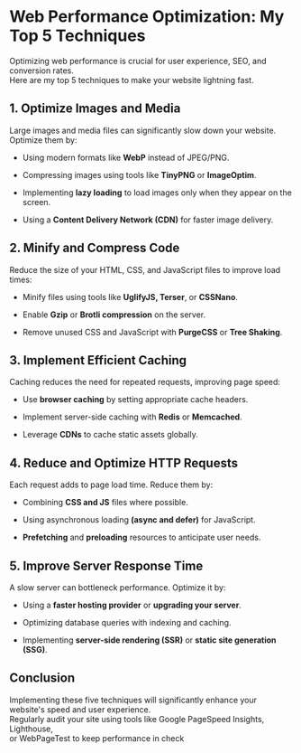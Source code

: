 # Web Performance Optimization: My Top 5 Techniques

Optimizing web performance is crucial for user experience, SEO, and conversion rates.\
Here are my top 5 techniques to make your website lightning fast.

## 1. Optimize Images and Media

Large images and media files can significantly slow down your website. Optimize 
them by:

+ Using modern formats like **WebP** instead of JPEG/PNG.

+ Compressing images using tools like **TinyPNG** or **ImageOptim**.

+ Implementing **lazy loading** to load images only when they appear on the screen.

+ Using a **Content Delivery Network (CDN)** for faster image delivery.

## 2. Minify and Compress Code

Reduce the size of your HTML, CSS, and JavaScript files to improve load times:

+ Minify files using tools like **UglifyJS, Terser**, or **CSSNano**.

+ Enable **Gzip** or **Brotli compression** on the server.

+ Remove unused CSS and JavaScript with **PurgeCSS** or **Tree Shaking**.

## 3. Implement Efficient Caching

Caching reduces the need for repeated requests, improving page speed:

+ Use **browser caching** by setting appropriate cache headers.

+ Implement server-side caching with **Redis** or **Memcached**.

+ Leverage **CDNs** to cache static assets globally.

## 4. Reduce and Optimize HTTP Requests

Each request adds to page load time. Reduce them by:

+ Combining **CSS and JS** files where possible.

+ Using asynchronous loading **(async and defer)** for JavaScript.

+ **Prefetching** and **preloading** resources to anticipate user needs.

## 5. Improve Server Response Time

A slow server can bottleneck performance. Optimize it by:

+ Using a **faster hosting provider** or **upgrading your server**.

+ Optimizing database queries with indexing and caching.

+ Implementing **server-side rendering (SSR)** or **static site generation (SSG)**.

## **Conclusion**

Implementing these five techniques will significantly enhance your website's speed and user experience.\
Regularly audit your site using tools like Google PageSpeed Insights, Lighthouse,\
or WebPageTest to keep performance in check
